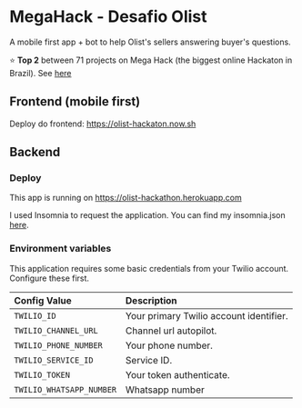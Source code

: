 # MegaHack - Desafio Olist

A mobile first app + bot to help Olist's sellers answering buyer's questions. 

:star: **Top 2** between 71 projects on Mega Hack (the biggest online Hackaton in Brazil). See [here](https://www.megahack.com.br/resultados)

## Frontend (mobile first)
Deploy do frontend: https://olist-hackaton.now.sh

## Backend

### Deploy
This app is running on https://olist-hackathon.herokuapp.com

I used Insomnia to request the application. You can find my insomnia.json [here](/backend/insomnia.json).

### Environment variables
This application requires some basic credentials from your Twilio account. Configure these first.

| Config Value  | Description |
| :-------------  |:------------- |
`TWILIO_ID` | Your primary Twilio account identifier.
`TWILIO_CHANNEL_URL` | Channel url autopilot.
`TWILIO_PHONE_NUMBER` | Your phone number.
`TWILIO_SERVICE_ID` | Service ID.
`TWILIO_TOKEN` | Your token authenticate.
`TWILIO_WHATSAPP_NUMBER` | Whatsapp number
